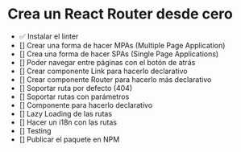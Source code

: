 # Crea un React Router desde cero

- ✅ Instalar el linter
- [] Crear una forma de hacer MPAs (Multiple Page Application)
- [] Crea una forma de hacer SPAs (Single Page Applications)
- [] Poder navegar entre páginas con el botón de atrás
- [] Crear componente Link para hacerlo declarativo
- [] Crear componente Router para hacerlo más declarativo
- [] Soportar ruta por defecto (404)
- [] Soportar rutas con parámetros
- [] Componente para hacerlo declarativo
- [] Lazy Loading de las rutas
- [] Hacer un i18n con las rutas
- [] Testing
- [] Publicar el paquete en NPM
